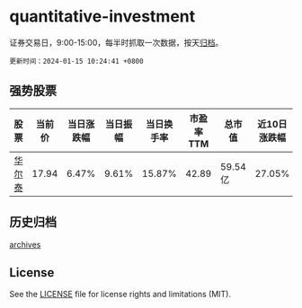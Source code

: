 # quantitative-investment

证券交易日，9:00-15:00，每半时抓取一次数据，按天[归档](archives)。

`更新时间：2024-01-15 10:24:41 +0800`

## 强势股票

|股票|当前价|当日涨跌幅|当日振幅|当日换手率|市盈率TTM|总市值|近10日涨跌幅|
|----|----|----|----|----|----|----|----|
|[华尔泰](https://xueqiu.com/S/SZ001217)|17.94|6.47%|9.61%|15.87%|42.89|59.54亿|27.05%|

## 历史归档

[archives](archives)

## License

See the [LICENSE](LICENSE) file for license rights and limitations (MIT).